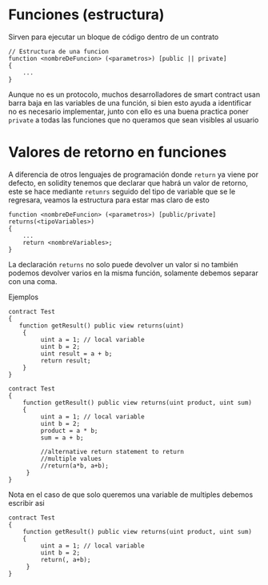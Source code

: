 # Funciones (estructura)

Sirven para ejecutar un bloque de código dentro de un contrato 

```solidity
// Estructura de una funcion
function <nombreDeFuncion> (<parametros>) [public || private]
{
    ...
}
```

Aunque no es un protocolo, muchos desarrolladores de smart contract usan barra baja en las variables de una función, si bien esto ayuda a identificar no es necesario implementar, junto con ello es una buena practica poner `private` a todas las funciones que no queramos que sean visibles al usuario

# Valores de retorno en funciones

A diferencia de otros lenguajes de programación donde `return` ya viene por defecto, en solidity tenemos que declarar que habrá un valor de retorno, este se hace mediante `retunrs` seguido del tipo de variable que se le regresara, veamos la estructura para estar mas claro de esto

```solidity
function <nombreDeFuncion> (<parametros>) [public/private] returns(<tipoVariables>)
{
    ...
    return <nombreVariables>;
}
```

La declaración `returns` no solo puede devolver un valor si no también podemos devolver varios en la misma función, solamente debemos separar con una coma.

Ejemplos

```solidity
contract Test 
{
   function getResult() public view returns(uint)
    {
         uint a = 1; // local variable
         uint b = 2;
         uint result = a + b;
         return result;
    }
}
```

```solidity
contract Test 
{
    function getResult() public view returns(uint product, uint sum)
    {
         uint a = 1; // local variable
         uint b = 2;
         product = a * b;
         sum = a + b;
  
         //alternative return statement to return 
         //multiple values
         //return(a*b, a+b);
     }
}
```

Nota en el caso de que solo queremos una variable de multiples debemos escribir asi

```solidity
contract Test 
{
    function getResult() public view returns(uint product, uint sum)
    {
         uint a = 1; // local variable
         uint b = 2;
         return(, a+b);
     }
}
```
